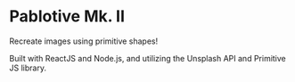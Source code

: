 # Pablotive Mk. II

Recreate images using primitive shapes!

Built with ReactJS and Node.js, and utilizing the Unsplash API and Primitive JS library.
